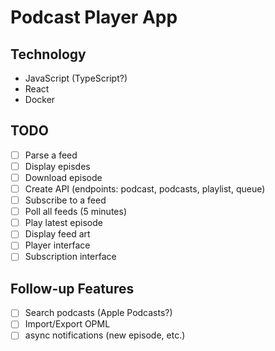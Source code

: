 # Podcast Player App

## Technology
- JavaScript (TypeScript?)
- React
- Docker

## TODO
- [ ] Parse a feed
- [ ] Display episdes
- [ ] Download episode
- [ ] Create API (endpoints: podcast, podcasts, playlist, queue)
- [ ] Subscribe to a feed
- [ ] Poll all feeds (5 minutes)
- [ ] Play latest episode
- [ ] Display feed art
- [ ] Player interface
- [ ] Subscription interface

## Follow-up Features
- [ ] Search podcasts (Apple Podcasts?)
- [ ] Import/Export OPML
- [ ] async notifications (new episode, etc.)
